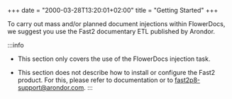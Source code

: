 +++
date = "2000-03-28T13:20:01+02:00"
title = "Getting Started"
+++

To carry out mass and/or planned document injections within FlowerDocs, 
we suggest you use the Fast2 documentary ETL published by Arondor.

:::info

* This section only covers the use of the FlowerDocs injection task. 

* This section does not describe how to install or configure the Fast2 product. For this, please refer to documentation or to fast2p8-support@arondor.com.
:::
